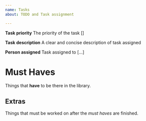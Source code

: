 ```yaml
---
name: Tasks
about: TODO and Task assignment

---
```


**Task priority**
The priority of the task []

**Task description**
A clear and concise description of task assigned

**Person assigned**
Task assigned to [...]

# Must Haves
Things that **have** to be there in the library.

## Extras
Things that must be worked on after the _must haves_ are finished.
